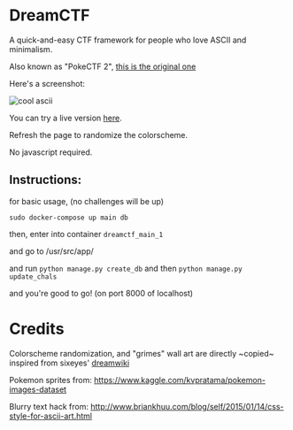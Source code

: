 
# DreamCTF

A quick-and-easy CTF framework for people who love ASCII and minimalism.

Also known as "PokeCTF 2", [this is the original one](https://www.github.com/cyanpencil/PokeCTF)

Here's a screenshot:

![cool ascii](https://user-images.githubusercontent.com/3428362/122681530-fd7d3a00-d1f4-11eb-8b8b-40f0763ba0e3.png)

You can try a live version [here](http://www.cyanpencil.xyz:5000).

Refresh the page to randomize the colorscheme. 

No javascript required.

## Instructions:

for basic usage, (no challenges will be up)

`sudo docker-compose up main db`

then, enter into container `dreamctf_main_1`

and go to /usr/src/app/

and run `python manage.py create_db`
and then `python manage.py update_chals`

and you're good to go! (on port 8000 of localhost)

# Credits

Colorscheme randomization, and "grimes" wall art are directly ~copied~ inspired 
from sixeyes' [dreamwiki](https://dreamwiki.sixey.es)

Pokemon sprites from: https://www.kaggle.com/kvpratama/pokemon-images-dataset

Blurry text hack from: http://www.briankhuu.com/blog/self/2015/01/14/css-style-for-ascii-art.html
